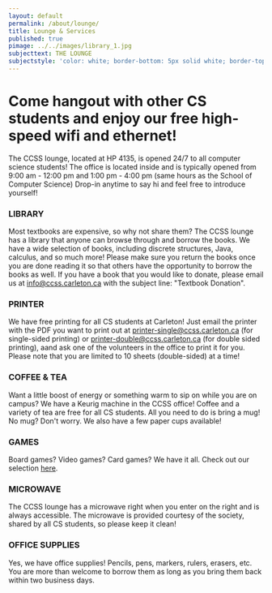 ```yaml
---
layout: default
permalink: /about/lounge/
title: Lounge & Services
published: true
pimage: ../../images/library_1.jpg
subjecttext: THE LOUNGE
subjectstyle: 'color: white; border-bottom: 5px solid white; border-top: 5px solid white;'
---
```

<div class='title-details-full-page'>
  <!--h1 class='big-page-title centered'>THE LOUNGE</h1-->
  <div class='content-wrap'>
    <h1>Come hangout with other CS students and enjoy our free high-speed wifi and ethernet!</h1>
    <p>The CCSS lounge, located at HP 4135, is opened 24/7 to all computer science students! The office is located inside and is typically opened from 9:00 am - 12:00 pm and 1:00 pm - 4:00 pm (same hours as the School of Computer Science) Drop-in anytime to say hi and feel free to introduce yourself!<!-- See our office hours <a href='https://docs.google.com/document/d/1xhDxY5kxrM99Skak515VcjEzoZBD2W7kBjC18-4Vyhk/edit?usp=sharing' target="_blank">here</a>.--></p>
    <h3>LIBRARY</h3>
    <p>Most textbooks are expensive, so why not share them? The CCSS lounge has a library that anyone can browse through and borrow the books. We have a wide selection of books, including discrete structures, Java, calculus, and so much more! Please make sure you return the books once you are done reading it so that others have the opportunity to borrow the books as well. If you have a book that you would like to donate, please email us at <a href="mailto:info@ccss.carleton.ca" target="_blank">info@ccss.carleton.ca</a> with the subject line: "Textbook Donation".</p>
    <h3>PRINTER</h3>
    <p>We have free printing for all CS students at Carleton! Just email the printer with the PDF you want to print out at <a href="mailto:printer-single@ccss.carleton.ca" target="_blank">printer-single@ccss.carleton.ca</a> (for single-sided printing) or <a href="printer-double@ccss.carleton.ca" target="_blank">printer-double@ccss.carleton.ca</a> (for double sided printing), aand ask one of the volunteers in the office to print it for you. Please note that you are limited to 10 sheets (double-sided) at a time!</p>
    <h3>COFFEE & TEA</h3>
    <p>Want a little boost of energy or something warm to sip on while you are on campus? We have a Keurig machine in the CCSS office! Coffee and a variety of tea are free for all CS students. All you need to do is bring a mug! No mug? Don't worry. We also have a few paper cups available!</p>
    <h3>GAMES</h3>
    <p>Board games? Video games? Card games? We have it all. Check out our selection <a href='https://docs.google.com/spreadsheets/d/1U95tQdS5STzrbfIILKGxJU-YITvph1yzRQ9tKfhiFj4/edit?usp=sharing' target="_blank">here</a>.</p>
    <h3>MICROWAVE</h3>
    <p>The CCSS lounge has a microwave right when you enter on the right and is always accessible. The microwave is provided courtesy of the society, shared by all CS students, so please keep it clean!</p>
    <h3>OFFICE SUPPLIES</h3>
    <p>Yes, we have office supplies! Pencils, pens, markers, rulers, erasers, etc. You are more than welcome to borrow them as long as you bring them back within two business days.</p>
</div>
